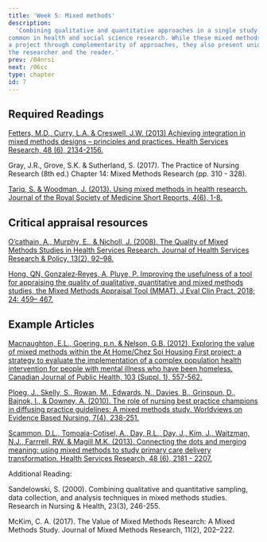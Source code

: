 ```yaml
---
title: 'Week 5: Mixed methods'
description:
  'Combining qualitative and quantitative approaches in a single study is becoming increasingly
common in health and social science research. While these mixed methods studies can enhance
a project through complementarity of approaches, they also present unique challenges for both
the researcher and the reader.'
prev: /04nrsi
next: /06cc
type: chapter
id: 7
---
```


<exercise id="1" title="Lecture">

<!-- 
This week's lecture will be delivered by Danielle Just.

<iframe src="https://voicethread.com/share/13610406/" width="100%" height="550px" allowfullscreen></iframe>  

--->


</exercise>


<exercise id="2" title="Readings">

## Required Readings 

[Fetters, M.D., Curry, L.A. & Creswell, J.W. (2013) Achieving integration in mixed methods designs – principles and practices. Health Services Research, 48 (6), 2134-2156.](https://onlinelibrary-wiley-com.myaccess.library.utoronto.ca/doi/10.1111/1475-6773.12117)

Gray, J.R., Grove, S.K. & Sutherland, S.  (2017). The Practice of Nursing Research (8th ed.)  Chapter 14: Mixed Methods Research (pp. 310 - 328).

[Tariq, S. & Woodman, J. (2013). Using mixed methods in health research. Journal of the Royal Society of Medicine Short Reports, 4(6), 1-8.](https://www-ncbi-nlm-nih-gov.myaccess.library.utoronto.ca/pmc/articles/PMC3697857/pdf/10.1177_2042533313479197.pdf)

## Critical appraisal resources

[O’cathain, A., Murphy, E., & Nicholl, J. (2008). The Quality of Mixed Methods Studies in Health Services Research. Journal of Health Services Research & Policy, 13(2), 92–98.](https://journals-sagepub-com.myaccess.library.utoronto.ca/doi/full/10.1258/jhsrp.2007.007074?utm_source=summon&utm_medium=discovery-provider)


[Hong, QN, Gonzalez‐Reyes, A,  Pluye, P.  Improving the usefulness of a tool for appraising the quality of qualitative, quantitative and mixed methods studies, the Mixed Methods Appraisal Tool (MMAT). J Eval Clin Pract.  2018; 24: 459– 467.](https://onlinelibrary-wiley-com.myaccess.library.utoronto.ca/doi/full/10.1111/jep.12884)

## Example Articles

[Macnaughton, E.L., Goering, p.n. & Nelson, G.B. (2012). Exploring the value of mixed methods within the At Home/Chez Soi Housing First project: a strategy to evaluate the implementation of a complex population health intervention for people with mental illness who have been homeless. Canadian Journal of Public Health, 103 (Suppl. 1), 557-562.](http://go.galegroup.com.myaccess.library.utoronto.ca/ps/i.do?p=AONE&u=utoronto_main&id=GALE%7CA503264175&v=2.1&it=r&sid=summon)

[Ploeg, J., Skelly, S., Rowan, M., Edwards, N., Davies, B., Grinspun, D., Bajnok, I., & Downey, A. (2010). The role of nursing best practice champions in diffusing practice guidelines: A mixed methods study. Worldviews on Evidence Based Nursing, 7(4), 238-251.](http://web.b.ebscohost.com.myaccess.library.utoronto.ca/ehost/pdfviewer/pdfviewer?vid=3&sid=8669e50d-9cbd-4d6c-a1b9-6cba6409b873%40pdc-v-sessmgr01)

[Scammon, D.L., Tomoaia-Cotisel, A., Day, R.L., Day, J., Kim, J., Waitzman, N.J., Farrrell, RW. & Magill M.K. (2013). Connecting the dots and merging meaning: using mixed methods to study primary care delivery transformation. Health Services Research, 48 (6), 2181 - 2207.](http://go.galegroup.com.myaccess.library.utoronto.ca/ps/i.do?p=AONE&u=utoronto_main&id=GALE%7CA353995446&v=2.1&it=r&sid=summon)

Additional Reading:

Sandelowski, S. (2000). Combining qualitative and quantitative sampling, data collection, and analysis techniques in mixed methods studies. Research in Nursing & Health, 23(3), 246-255.

McKim, C. A. (2017). The Value of Mixed Methods Research: A Mixed Methods Study. Journal of Mixed Methods Research, 11(2), 202–222.

</exercise>


